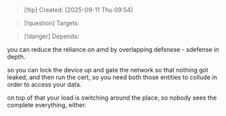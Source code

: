
>[!tip] Created: [2025-09-11 Thu 09:54]

>[!question] Targets: 

>[!danger] Depends: 

you can reduce the reliance on amd by overlapping defsnese - sdefense in depth.

so you can lock the device up and gate the network so that nothing got leaked, and then run the cert, so you need both those entities to collude in order to access your data.

on top of that your load is switching around the place, so nobody sees the complete everything, either.
